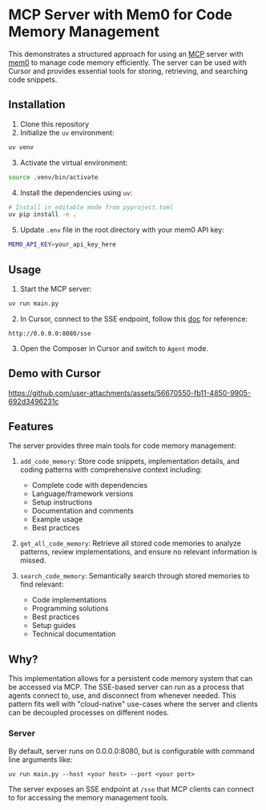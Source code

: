 # MCP Server with Mem0 for Code Memory Management

This demonstrates a structured approach for using an [MCP](https://modelcontextprotocol.io/introduction) server with [mem0](https://mem0.ai) to manage code memory efficiently. The server can be used with Cursor and provides essential tools for storing, retrieving, and searching code snippets.

## Installation

1. Clone this repository
2. Initialize the `uv` environment:
```bash
uv venv
```
3. Activate the virtual environment:
```bash
source .venv/bin/activate
```
4. Install the dependencies using `uv`:
```bash
# Install in editable mode from pyproject.toml
uv pip install -e .
```
5. Update `.env` file in the root directory with your mem0 API key:
```bash
MEM0_API_KEY=your_api_key_here
```

## Usage

1. Start the MCP server:
```bash
uv run main.py
```

2. In Cursor, connect to the SSE endpoint, follow this [doc](https://docs.cursor.com/context/model-context-protocol) for reference:
```
http://0.0.0.0:8080/sse
```

3. Open the Composer in Cursor and switch to `Agent` mode.

## Demo with Cursor

https://github.com/user-attachments/assets/56670550-fb11-4850-9905-692d3496231c

## Features

The server provides three main tools for code memory management:

1. `add_code_memory`: Store code snippets, implementation details, and coding patterns with comprehensive context including:
   - Complete code with dependencies
   - Language/framework versions
   - Setup instructions
   - Documentation and comments
   - Example usage
   - Best practices

2. `get_all_code_memory`: Retrieve all stored code memories to analyze patterns, review implementations, and ensure no relevant information is missed.

3. `search_code_memory`: Semantically search through stored memories to find relevant:
   - Code implementations
   - Programming solutions
   - Best practices
   - Setup guides
   - Technical documentation

## Why?
This implementation allows for a persistent code memory system that can be accessed via MCP. The SSE-based server can run as a process that agents connect to, use, and disconnect from whenever needed. This pattern fits well with "cloud-native" use-cases where the server and clients can be decoupled processes on different nodes.

### Server

By default, server runs on 0.0.0.0:8080, but is configurable with command line arguments like: 
```
uv run main.py --host <your host> --port <your port>
```

The server exposes an SSE endpoint at `/sse` that MCP clients can connect to for accessing the memory management tools.
